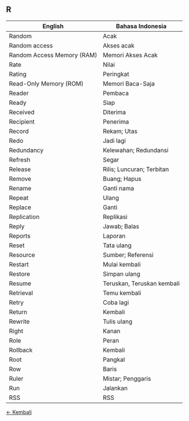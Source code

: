 ## R

| English | Bahasa Indonesia |
|-|-|
| Random | Acak |
| Random access | Akses acak |
| Random Access Memory (RAM) | Memori Akses Acak |
| Rate | Nilai |
| Rating | Peringkat |
| Read-Only Memory (ROM) | Memori Baca-Saja |
| Reader | Pembaca |
| Ready | Siap |
| Received | Diterima |
| Recipient | Penerima |
| Record | Rekam; Utas |
| Redo | Jadi lagi |
| Redundancy | Kelewahan; Redundansi |
| Refresh | Segar |
| Release | Rilis; Luncuran; Terbitan |
| Remove | Buang; Hapus |
| Rename | Ganti nama |
| Repeat | Ulang |
| Replace | Ganti |
| Replication | Replikasi |
| Reply | Jawab; Balas  |
| Reports | Laporan |
| Reset | Tata ulang |
| Resource | Sumber; Referensi |
| Restart | Mulai kembali |
| Restore | Simpan ulang |
| Resume | Teruskan, Teruskan kembali |
| Retrieval | Temu kembali |
| Retry | Coba lagi |
| Return | Kembali |
| Rewrite | Tulis ulang |
| Right | Kanan |
| Role | Peran |
| Rollback | Kembali |
| Root | Pangkal |
| Row | Baris |
| Ruler | Mistar; Penggaris  |
| Run | Jalankan |
| RSS | RSS |

[&larr; Kembali](../)
